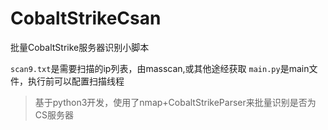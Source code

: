 # CobaltStrikeCsan
批量CobaltStrike服务器识别小脚本

`scan9.txt`是需要扫描的ip列表，由masscan,或其他途经获取
`main.py`是main文件，执行前可以配置扫描线程

> 基于python3开发，使用了nmap+CobaltStrikeParser来批量识别是否为CS服务器
